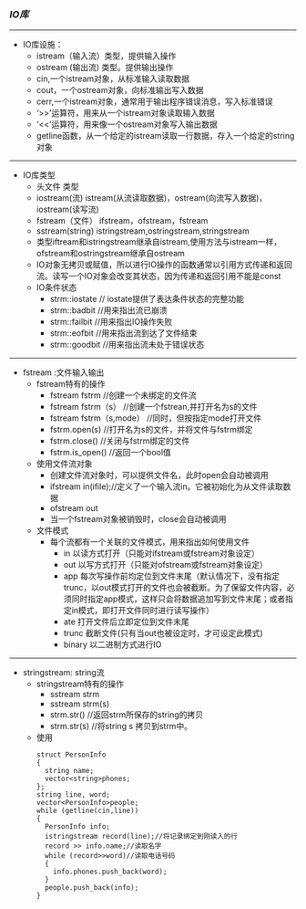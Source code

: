 
### *__IO库__*

__ _


* IO库设施：
  * istream（输入流）类型，提供输入操作
  * ostream (输出流) 类型。提供输出操作
  * cin,一个istream对象，从标准输入读取数据
  * cout，一个ostream对象，向标准输出写入数据
  * cerr,一个istream对象，通常用于输出程序错误消息，写入标准错误
  * ‘>>’运算符，用来从一个istream对象读取输入数据
  * ‘<<’运算符，用来像一个ostream对象写入输出数据
  * getline函数，从一个给定的istream读取一行数据，存入一个给定的string对象

___

* IO库类型
  * 头文件                 类型
  * iostream(流)      istream(从流读取数据)，ostream(向流写入数据)，iostream(读写流)
  * fstream（文件）    ifstream，ofstream，fstream
  * sstream(string)   istringstream,ostringstream,stringstream
  * 类型iftream和istringstream继承自istream,使用方法与istream一样，ofstream和ostringstream继承自ostream
  * IO对象无拷贝或赋值，所以进行IO操作的函数通常以引用方式传递和返回流。读写一个IO对象会改变其状态，因为传递和返回引用不能是const
  * IO条件状态
    * strm::iostate  // iostate提供了表达条件状态的完整功能
    * strm::badbit   //用来指出流已崩溃
    * strm::failbit  //用来指出IO操作失败
    * strm::eofbit   //用来指出流到达了文件结束
    * strm::goodbit  //用来指出流未处于错误状态

___

* fstream :文件输入输出
  * fstream特有的操作
    * fstream fstrm  //创建一个未绑定的文件流
    * fstream fstrm（s）  //创建一个fstrean,并打开名为s的文件
    * fstream fstrm（s,mode）  //同时，但按指定mode打开文件
    * fstrm.open(s)  //打开名为s的文件，并将文件与fstrm绑定
    * fstrm.close()  //关闭与fstrm绑定的文件
    * fstrm.is_open() //返回一个bool值
  * 使用文件流对象
    * 创建文件流对象时，可以提供文件名，此时open会自动被调用
    * ifstream in(ifile);//定义了一个输入流in。它被初始化为从文件读取数据
    * ofstream out
    * 当一个fstream对象被销毁时，close会自动被调用
  * 文件模式
    * 每个流都有一个关联的文件模式，用来指出如何使用文件
      * in  以读方式打开（只能对ifstream或fstream对象设定）
      * out  以写方式打开（只能对ofstream或fstream对象设定）
      * app  每次写操作前均定位到文件末尾（默认情况下，没有指定trunc，以out模式打开的文件也会被截断。为了保留文件内容，必须同时指定app模式，这样只会将数据追加写到文件末尾；或者指定in模式，即打开文件同时进行读写操作）
      * ate  打开文件后立即定位到文件末尾
      * trunc 截断文件(只有当out也被设定时，才可设定此模式)
      * binary 以二进制方式进行IO
       
___

* stringstream: string流
  * stringstream特有的操作
    * sstream strm
    * sstream strm(s)
    * strm.str()  //返回strm所保存的string的拷贝
    * strm.str(s) //将string s 拷贝到strm中。
  * 使用
    ```
    struct PersonInfo
    {
      string name;
      vector<string>phones;
    };
    string line, word;
    vector<PersonInfo>people;
    while (getline(cin,line))
    {
      PersonInfo info;
      istringstream record(line);//将记录绑定到刚读入的行
      record >> info.name;//读取名字
      while (record>>word)//读取电话号码
      {
        info.phones.push_back(word);
      }
      people.push_back(info);
    } 
    ```
